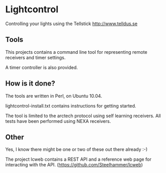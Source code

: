 # Lightcontrol

Controlling your lights using the Tellstick http://www.telldus.se

## Tools

This projects contains a command line tool for representing remote receivers
and timer settings.

A timer controller is also provided.

## How is it done?

The tools are written in Perl, on Ubuntu 10.04.

lightcontrol-install.txt contains instructions for getting started.

The tool is limited to the arctech protocol using self learning receivers.
All tests have been performed using NEXA receivers.

## Other

Yes, I know there might be one or two of these out there already :-)

The project lcweb contains a REST API and a reference web page for interacting with the API. (https://github.com/Steelhammer/lcweb)
